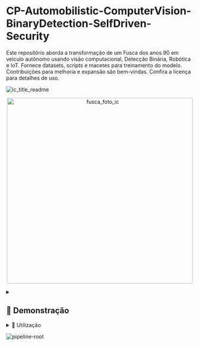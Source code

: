 # CP-Automobilistic-ComputerVision-BinaryDetection-SelfDriven-Security
Este repositório aborda a transformação de um Fusca dos anos 90 em veículo autônomo usando visão computacional, Detecção Binária, Robótica e IoT. Fornece datasets, scripts e macetes para treinamento do modelo. Contribuições para melhoria e expansão são bem-vindas. Confira a licença para detalhes de uso.


![ic_title_readme](https://github.com/IM-NOT-AI/CP-Automobilistic-ComputerVision-BinaryDetection-SelfDriven-Security/assets/113378671/90c7e4dc-8429-4f50-b234-9c5725ffa1ba)


<p align="center">
  <img src="https://github.com/IM-NOT-AI/CP-Automobilistic-ComputerVision-BinaryDetection-SelfDriven-Security/assets/113378671/d4245819-e8e5-4710-ba9d-4fa8513d49b5" alt="fusca_foto_ic" width="500">
</p>

<details>
  <summary><h2>🚗 Demonstração</h2></summary>
    
  <p align="center">
    <img src="https://github.com/IM-NOT-AI/CP-Automobilistic-ComputerVision-BinaryDetection-SelfDriven-Security/assets/113378671/3423ca03-691a-459f-a18f-772a95c1597e" alt="output" width="500">
  </p>

  <p>
  Este projeto demonstra um sistema inovador de detecção e reconhecimento automático utilizando visão computacional e aprendizado de máquina para identificar especificamente "Murilo" entre outros indivíduos. Utilizando uma câmera acoplada a um veículo (neste caso, um modelo simbólico como um "Fusca"), o sistema é capaz de discernir entre duas classes principais: "Murilo" e "Outros".

  A lógica do sistema é relativamente direta, mas altamente eficaz: ao detectar a presença de um indivíduo, ele classifica quem está à frente. Se "Murilo" for identificado dentro de um raio de 3 metros, o sistema ativa um mecanismo de controle mecânico que desengata a embreagem do veículo. Este processo é projetado para que, ao reconhecer "Murilo" a uma distância de até 3 metros, o carro automaticamente reduza sua velocidade ou pare, garantindo uma interação segura e controlada.

  O mecanismo por trás desse processo envolve o uso de técnicas avançadas de visão computacional com OpenCV para o processamento de imagens em tempo real e TensorFlow ou TFLite para o modelo de aprendizado de máquina que faz a distinção entre as classes. O controle do veículo é gerenciado por um sistema embarcado, como o Raspberry Pi, que se comunica com os componentes mecânicos para operar a embreagem com base na entrada do modelo de detecção.
  </p>
  
</details>


<details>
  <summary>📘 Utilização</summary>

  <p align="center">
    <img src="https://github.com/IM-NOT-AI/IM-NOT-AI/blob/main/assets/113378671/f2e975e4-44f2-48d3-b5f6-0b7dcfb61944.png?raw=true" alt="Uploading pipeline-root.png…" />
  </p>
</details>

![pipeline-root](https://github.com/IM-NOT-AI/IM-NOT-AI/blob/main/assets/113378671/f2e975e4-44f2-48d3-b5f6-0b7dcfb61944.png?raw=true)

